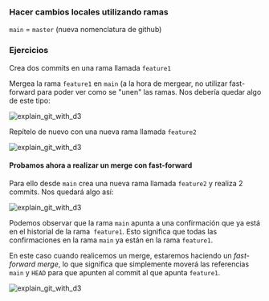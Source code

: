 ### Hacer cambios locales utilizando ramas

`main` = `master` (nueva nomenclatura de github)

### Ejercicios

Crea dos commits en una rama llamada `feature1`


Mergea la rama `feature1` en `main` (a la hora de mergear, no utilizar fast-forward para poder ver como se "unen" las ramas. Nos debería quedar algo de este tipo: 


![explain_git_with_d3](https://cloud.githubusercontent.com/assets/7910250/17195018/537c8e8c-5410-11e6-94fd-041a0c865344.png)

Repítelo de nuevo con una nueva rama llamada `feature2` 

![explain_git_with_d3](https://cloud.githubusercontent.com/assets/7910250/17195052/8fcc8b80-5410-11e6-922d-d61173a1cd57.png)


#### Probamos ahora a realizar un merge con fast-forward

Para ello desde `main` crea una nueva rama llamada `feature2` y realiza 2 commits. Nos quedará algo así: 


![explain_git_with_d3](https://cloud.githubusercontent.com/assets/7910250/17195190/47c33676-5411-11e6-93cb-50f904a14f55.png)

Podemos observar que la  rama `main` apunta a una confirmación que ya está en el historial de la rama` feature1`. Esto significa que todas las confirmaciones en la rama `main` ya están en la rama `feature1`.

En este caso cuando realicemos un merge, estaremos haciendo un *fast-forward merge*, lo que significa que simplemente moverá las referencias `main` y `HEAD` para que apunten al commit  al que apunta `feature1`.

![explain_git_with_d3](https://cloud.githubusercontent.com/assets/7910250/17195338/efa3b078-5411-11e6-81dc-6324701433a4.png)
